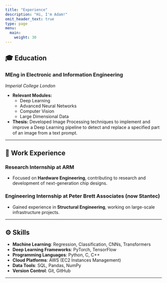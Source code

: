 ```yaml
---
title: "Experience"
description: "Hi, I'm Adam!"
omit_header_text: true
type: page
menu:
  main:
    weight: 30
--- 
```

## 🎓 Education
### **MEng in Electronic and Information Engineering**  
  *Imperial College London*
  * **Relevant Modules:** 
    * Deep Learning 
    * Advanced Neural Networks
    * Computer Vision
    * Large Dimensional Data
  * **Thesis:** Developed Image Processing techniques to implement and improve a Deep Learning pipeline to detect and replace a speciﬁed part of an image from a text prompt.
---

## 💼 Work Experience
### Research Internship at **ARM**
- Focused on **Hardware Engineering**, contributing to research and development of next-generation chip designs.

### Engineering Internship at **Peter Brett Associates (now Stantec)**
- Gained experience in **Structural Engineering**, working on large-scale infrastructure projects.

--- 

## ⚙️ Skills
- **Machine Learning**: Regression, Classification, CNNs, Transformers  
- **Deep Learning Frameworks**: PyTorch, TensorFlow  
- **Programming Languages**: Python, C, C++  
- **Cloud Platforms**: AWS (EC2 Instances Management)  
- **Data Tools**: SQL, Pandas, NumPy  
- **Version Control**: Git, GitHub  
---

